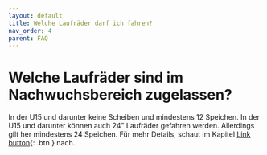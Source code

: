 ```yaml
---
layout: default
title: Welche Laufräder darf ich fahren?
nav_order: 4
parent: FAQ
---
```


# Welche Laufräder sind im Nachwuchsbereich zugelassen?
In der U15 und darunter keine Scheiben und mindestens 12 Speichen. In der U15 und darunter können auch 24" Laufräder gefahren werden. Allerdings gilt her mindestens 24 Speichen.
Für mehr Details, schaut im Kapitel [Link button](ttps://jenspaggel.github.io/trackbike/FAQ/UCIbadge.html){: .btn } nach.
